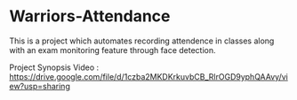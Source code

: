# Warriors-Attendance
This is a project which automates recording attendence in classes along with an exam monitoring feature through face detection.

Project Synopsis Video : https://drive.google.com/file/d/1czba2MKDKrkuvbCB_RlrOGD9yphQAAvy/view?usp=sharing
